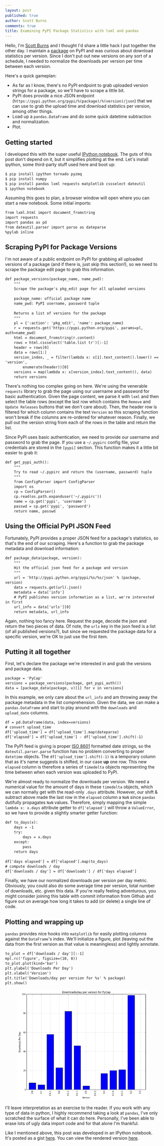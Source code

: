 ```yaml
---
layout: post
published: true
author: Scott Burns
comments: true
title: Examining PyPI Package Statistics with lxml and pandas
---
```


Hello, I'm [Scott Burns](http://sburns.github.com) and I thought I'd share a little hack I put together the other day. I maintain a [package](https://pypi.python.org/pypi/PyCap/) on PyPI and was curious about download statistics per version. Since I don't put out new versions on any sort of a schedule, I needed to normalize the downloads per version per time between each version.

Here's a quick gameplan:

* As far as I know, there's no PyPI endpoint to grab uploaded version strings for a package, so we'll have to scrape a little bit.
* PyPI does provide a nice JSON endpoint (`https://pypi.python.org/pypi/%(package)/%(version)/json`) that we can use to grab the upload time and download statistics per version, among other things.
* Load up a `pandas.DataFrame` and do some quick datetime subtraction and normalization.
* Plot.

## Getting started

I developed this with the super useful [IPython notebook](http://ipython.org/ipython-doc/dev/interactive/htmlnotebook.html). The guts of this post don't depend on it, but it simplifies plotting at the end. Let's install ipython, some third-party stuff used here and boot up:

    $ pip install ipython tornado pyzmq
    $ pip install numpy
    $ pip install pandas lxml requests matplotlib cssselect dateutil
    $ ipython notebook

Assuming this goes to plan, a browser window will open where you can start a new notebook. Some initial imports:

    from lxml.html import document_fromstring
    import requests
    import pandas as pd
    from dateutil.parser import parse as dateparse
    %pylab inline

## Scraping PyPI for Package Versions

I'm not aware of a public endpoint on PyPI for grabbing all uploaded versions of a package (and if there is, just skip this section!), so we need to scrape the package edit page to grab this information.

    def package_versions(package_name, name_pwd):
        """
        Scrape the package's pkg_edit page for all uploaded versions

        package_name: official package name
        name_pwd: PyPI username, password tuple

        Returns a list of versions for the package
        """
        pl = {':action': 'pkg_edit', 'name': package_name}
        r = requests.get('https://pypi.python.org/pypi', params=pl, auth=name_pwd)
        html = document_fromstring(r.content)
        rows = html.cssselect('table.list tr')[:-1]
        header = rows[0]
        data = rows[1:]
        version_index, _ = filter(lambda x: x[1].text_content().lower() == 'version',
            enumerate(header))[0]
        versions = map(lambda x: x[version_index].text_content(), data)
        return versions

There's nothing too complex going on here. We're using the venerable `requests` library to grab the page using our username and password for basic authentication. Given the page content, we parse it with `lxml` and then select the table rows (except the last row which contains the `Remove` and `Update Releases` buttons that we don't care about). Then, the header row is filtered for which column contains the text `Version` so this scraping function won't break if the columns are re-ordered for whatever reason. Finally, we pull out the version string from each of the rows in the table and return the list.

Since PyPI uses basic authentication, we need to provide our username and password to grab the page. If you use a `~/.pypirc` config file, your credentials are stored in the `[pypi]` section. This function makes it a little bit easier to grab it:

    def get_pypi_auth():
        """
        Try to read ~/.pypirc and return the (username, password) tuple
        """
        from ConfigParser import ConfigParser
        import os
        cp = ConfigParser()
        cp.read(os.path.expanduser('~/.pypirc'))
        name = cp.get('pypi', 'username')
        passwd = cp.get('pypi', 'password')
        return name, passwd

## Using the Official PyPI JSON Feed

Fortunately, PyPI provides a proper JSON feed for a package's statistics, so that's the end of our scraping. Here's a function to grab the package metadata and download information:

    def package_data(package, version):
        """
        Hit the official json feed for a package and version
        """
        url = 'http://pypi.python.org/pypi/%s/%s/json' % (package, version)
        data = requests.get(url).json()
        metadata = data['info']
        # PyPI publishes version information as a list, we're interested in first
        url_info = data['urls'][0]
        return metadata, url_info

Again, nothing too fancy here. Request the page, decode the json and return the two pieces of data. Of note, the `urls` key in the json feed is a list (of all published versions?), but since we requested the package data for a specific version, we're OK to just use the first item.

## Putting it all together

First, let's declare the package we're interested in and grab the versions and package data.

    package = 'PyCap'
    versions = package_versions(package, get_pypi_auth())
    data = [package_data(package, v)[1] for v in versions]

In this example, we only care about the `url_info` and am throwing away the package metadata in the list comprehension. Given the data, we can make a `pandas.DataFrame` and start to play around with the `downloads` and `upload_date` columns.

    df = pd.DataFrame(data, index=versions)
    # convert upload_time
    df['upload_time'] = df['upload_time'].map(dateparse)
    df['elapsed'] = df['upload_time'] - df['upload_time'].shift(-1)

The PyPI feed is giving is proper [ISO 8601](http://en.wikipedia.org/wiki/ISO_8601#Combined_date_and_time_representations) formatted date strings, so the `dateutil.parser.parse` function has no problem converting to proper `datetime` objects. The `df['upload_time'].shift(-1)` is a temporary column that as it's name suggests is shifted, in our case **up** one row. This new `elapsed` column is therefore a series of `timedelta` objects representing the time between when each version was uploaded to PyPI.

We're almost ready to normalize the downloads per version. We need a numerical value for the amount of days in these `timedelta` objects, which we can normally get with the read-only `.days` attribute. However, our shift & subtract above made the last row in the `elapsed` column a `NaN` since `pandas` dutifully propagates `NaN` values. Therefore, simply mapping the simple `lambda x: x.days` attribute getter to `df['elapsed']` will throw a `ValueError`, so we have to provide a slightly smarter getter function:

    def to_days(x):
        days = -1
        try:
            days = x.days
        except:
            pass
        return days

    df['days elapsed'] = df['elapsed'].map(to_days)
    # compute downloads / day
    df['downloads / day'] = df['downloads'] / df['days elapsed']

Finally, we have our normalized downloads per version per day metric. Obviously, you could also do some average time per version, total number of downloads, etc. given this data. If you're really feeling adventurous, you might consider joining this table with commit information from Github and figure out on average how long it takes to add (or delete) a single line of code.

## Plotting and wrapping up

`pandas` provides nice hooks into `matplotlib` for easily plotting columns against the `DataFrame`'s index. We'll initialize a figure, plot (leaving out the data from the first version as that value is meaningless) and lightly annotate.

    to_plot = df['downloads / day'][:-1]
    mpl.rc('figure', figsize=(10, 8))
    to_plot.plot(kind='bar')
    plt.ylabel('Downloads Per Day')
    plt.xlabel('Version')
    plt.title('Downloads/day per version for %s' % package)
    plt.show()

<figure>
    <img src="/static/img/blog/pycap-dl.png">
</figure>

I'll leave interpretation as an exercise to the reader. If you work with any type of data in python, I highly recommend taking a look at `pandas`, I've only scratched the surface of what it can do here. Personally, I've been able to erase lots of ugly data import code and for that alone I'm thankful.

Like I mentioned above, this post was developed in an IPython notebook. It's posted as a gist [here](https://gist.github.com/sburns/5153499). You can view the rendered version [here](http://nbviewer.ipython.org/5153499).
